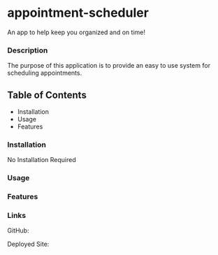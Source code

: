 # appointment-scheduler
An app to help keep you organized and on time!

### Description
The purpose of this application is to provide an easy to use system for scheduling appointments.  

## Table of Contents 
  * Installation
  * Usage
  * Features

### Installation
  No Installation Required

### Usage

### Features

### Links
  GitHub: 

  Deployed Site: 

